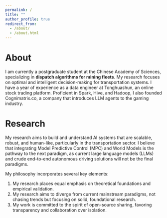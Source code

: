 ```yaml
---
permalink: /
title: ""
author_profile: true
redirect_from: 
  - /about/
  - /about.html
---
```

About
======
I am currently a postgraduate student at the Chinese Academy of Sciences, specializing in **dispatch algorithms for mining fleets**. My research focuses on optimal and intelligent decision-making for transportation systems. I have a year of experience as a data engineer at Tonghuashun, an online stock trading platform. Proficient in Spark, Hive, and Hadoop, I also founded Cognimatrix.co, a company that introduces LLM agents to the gaming industry.

Research
======
My research aims to build and understand AI systems that are scalable, robust, and human-like, particularly in the transportation sector. I believe that integrating Model Predictive Control (MPC) and World Models is the pathway to the next paradigm, as current large language models (LLMs) and crude end-to-end autonomous driving solutions will not be the final paradigms.

My philosophy incorporates several key elements:
1) My research places equal emphasis on theoretical foundations and empirical validation.
2) My research aims to diverge from current mainstream paradigms, not chasing trends but focusing on solid, foundational research.
3) My work is committed to the spirit of open-source sharing, favoring transparency and collaboration over isolation.

